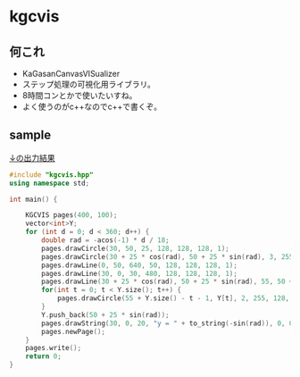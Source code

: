 # kgcvis
## 何これ
- KaGasanCanvasVISualizer
- ステップ処理の可視化用ライブラリ。
- 8時間コンとかで使いたいすね。
- よく使うのがc++なのでc++で書くぞ。
## sample
[↓の出力結果](https://kagasan.github.io/kgcvis/result.html)
```cpp
#include "kgcvis.hpp"
using namespace std;

int main() {

    KGCVIS pages(400, 100);
    vector<int>Y;
    for (int d = 0; d < 360; d++) {
        double rad = -acos(-1) * d / 18;
        pages.drawCircle(30, 50, 25, 128, 128, 128, 1);
        pages.drawCircle(30 + 25 * cos(rad), 50 + 25 * sin(rad), 3, 255, 0, 0, -1);
        pages.drawLine(0, 50, 640, 50, 128, 128, 128, 1);
        pages.drawLine(30, 0, 30, 480, 128, 128, 128, 1);
        pages.drawLine(30 + 25 * cos(rad), 50 + 25 * sin(rad), 55, 50 + 25 * sin(rad), 255, 128, 128, 1);
        for(int t = 0; t < Y.size(); t++) {
            pages.drawCircle(55 + Y.size() - t - 1, Y[t], 2, 255, 128, 128, -1);
        }
        Y.push_back(50 + 25 * sin(rad));
        pages.drawString(30, 0, 20, "y = " + to_string(-sin(rad)), 0, 0, 0);
        pages.newPage();
    }
    pages.write();
    return 0;
}
```
